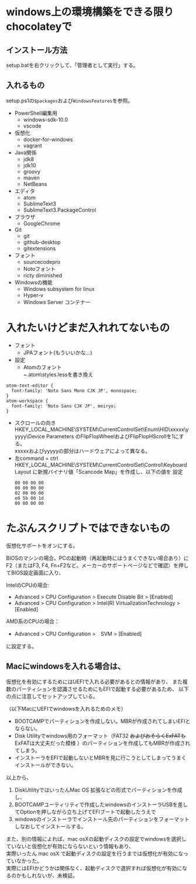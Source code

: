 # windows上の環境構築をできる限りchocolateyで

## インストール方法

setup.batを右クリックして、「管理者として実行」する。

## 入れるもの

setup.ps1の`$packages`および`WindowsFeatures`を参照。

 - PowerShell編集用
   - windows-sdk-10.0
   - vscode
 - 仮想化
   - docker-for-windows
   - vagrant
 - Java関係
   - jdk8
   - jdk10
   - groovy
   - maven
   - NetBeans
 - エディタ
   - atom
   - SublimeText3
   - SublimeText3.PackageControl
 - ブラウザ
   - GoogleChrome
 - Git
   - git
   - github-desktop
   - gitextensions
 - フォント
   - sourcecodepro
   - Notoフォント
   - ricty diminished
 - Windowsの機能
   - Windows subsystem for linux
   - Hyper-v
   - Windows Server コンテナー

# 入れたいけどまだ入れれてないもの

 - フォント
   - JPAフォント(もういいかな…)
 - 設定
   - Atomのフォント  
 ~\.atom\styles.lessを書き換え
```less:
atom-text-editor {
  font-family: 'Noto Sans Mono CJK JP', monospace;
}
atom-workspace {
  font-family: 'Noto Sans CJK JP', meiryo;
}
```
   - スクロールの向き
     HKEY_LOCAL_MACHINE\SYSTEM\CurrentControlSet\Enum\HID\xxxxx\yyyyy\Device Parameters のFlipFlopWheelおよびFlipFlopHScrollを1にする。  
     xxxxxおよびyyyyyの部分はハードウェアによって異なる。
   - 左command = ctrl
     HKEY_LOCAL_MACHINE\SYSTEM\CurrentControlSet\Control\Keyboard Layout に新規バイナリ値「Scancode Map」を作成し、以下の値を 設定
     ```
     00 00 00 00
     00 00 00 00
     02 00 00 00
     e0 5b 00 1d
     00 00 00 00
     ```

# たぶんスクリプトではできないもの

仮想化サポートをオンにする。

BIOSのマシンの場合、PCの起動時（再起動時にはうまくできない場合あり）にF2（またはF3, F4, Fn+F2など。メーカーのサポートページなどで確認）を押してBIOS設定画面に入り、

IntelのCPUの場合:

 - Advanced > CPU Configuration >  Execute Disable Bit > [Enabled]   
 - Advanced > CPU Configuration >  Intel(R) VirtualizationTechnology > [Enabled]

AMD系のCPUの場合：

 - Advanced > CPU Configuration >　SVM > [Enabled]

に設定する。

## Macにwindowsを入れる場合は、

仮想化を有効にするためにはUEFIで入れる必要があるとの情報があり、
また複数のパーティションを認識させるためにもEFIで起動する必要があるため、
以下の点に注意してセットアップしている。

（以下MacにUEFIでwindowsを入れるためのメモ）  
- BOOTCAMPでパーティションを作成しない。MBRが作成されてしまいEFIとならない。
- Disk Utilityでwindows用のフォーマット（FAT32 ~~およびおそらくExFATも~~ExFATは大丈夫だった模様 ）のパーティションを作成してもMBRが作成されてしまう。
- インストーラをEFIで起動しないとMBRを見に行こうとしてしまってうまくインストールができない。  

以上から、

1. DiskUtilityではいったんMac OS 拡張などの形式でパーティションを作成し、
2. BOOTCAMPユーティリティで作成したwindowsのインストーラUSBを差してOptionを押しながら立ち上げてEFIブートで起動したうえで
3. windowsのインストーラでインストール先のパーティションをフォーマットしなおしてインストールする。

また、別の情報によれば、mac osXの起動ディスクの設定でwindowsを選択していないと仮想化が有効にならないという情報もあり、  
実際いったん mac osX で起動ディスクの設定を行うまでは仮想化が有効になっていなかった。  
実際にはEFIかどうかは関係なく、起動ディスクで選択すれば仮想化が有効になるのかもしれないが、未検証。
